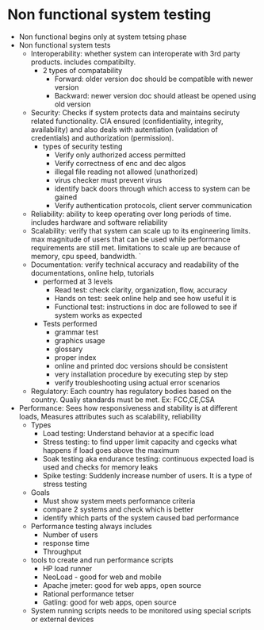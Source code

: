 #  Non functional system testing  
* Non functional begins only at system tetsing phase  
* Non functional system tests  
  * Interoperability: whether system can interoperate with 3rd party products. includes compatibilty.  
    * 2 types of compatability  
      * Forward: older version doc should be compatible with newer version  
      * Backward: newer version doc should atleast be opened using old version  
  * Security: Checks if system protects data and maintains seciruty related functionality. CIA ensured (confidentiality, integrity, availability) and also deals with autentiation (validation of credentials) and authorization (permission).   
    * types of security testing  
      * Verify only authorized access permitted  
      * Verify correctness of enc and dec algos  
      * illegal file reading not allowed (unathorized)  
      * virus checker must prevent virus  
      * identify back doors through which access to system can be gained  
      * Verify authentication protocols, client server communication  
  * Reliability: ability to keep operating over long periods of time. includes hardware and software reliability  
  * Scalability: verify that system can scale up to its engineering limits. max magnitude of users that can be used while performance requirements are still met. limitations to scale up are because of memory, cpu speed, bandwidth. `
  * Documentation: verify technical accuracy and readability of the documentations, online help, tutorials  
    * performed at 3 levels  
      * Read test: check clarity, organization, flow, accuracy  
      * Hands on test: seek online help and see how useful it is  
      * Functional test: instructions in doc are followed to see if system works as expected  
    * Tests performed  
      * grammar test  
      * graphics usage  
      * glossary  
      * proper index  
      * online and printed doc versions should be consistent 
      * very installation procedure by executing step by step  
      * verify troubleshooting using actual error scenarios  
  * Regulatory: Each country has regulatory bodies based on the country. Qualiy standards must be met. Ex: FCC,CE,CSA  
 * Performance: Sees how responsiveness and stability is at different loads, Measures attributes such as scalability, reliability  
    * Types  
      * Load testing: Understand behavior at a specific load  
      * Stress testing: to find upper limit capacity and cgecks what happens if load goes above the maximum  
      * Soak testing aka endurance testing: continuous expected load is used and checks for memory leaks  
      * Spike testing: Suddenly increase number of users. It is a type of stress testing  
    * Goals  
      * Must show system meets performance criteria  
      * compare 2 systems and check which is better  
      * identify which parts of the system caused bad performance  
    * Performance testing always includes  
      * Number of users  
      * response time  
      * Throughput  
    * tools to create and run performance scripts  
      * HP load runner  
      * NeoLoad - good for web and mobile  
      * Apache jmeter: good for web apps, open source  
      * Rational performance tetser  
      * Gatling: good for web apps, open source  
    * System running scripts needs to be monitored using special scripts or external devices  
    

      
